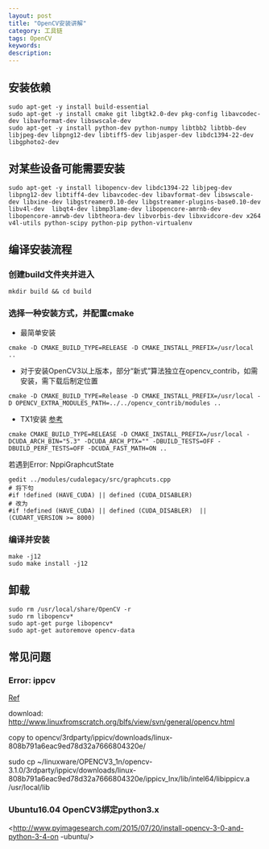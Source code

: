 ```yaml
---
layout: post
title: "OpenCV安装讲解"
category: 工具链
tags: OpenCV
keywords: 
description: 
---
```



## 安装依赖

```
sudo apt-get -y install build-essential
sudo apt-get -y install cmake git libgtk2.0-dev pkg-config libavcodec-dev libavformat-dev libswscale-dev
sudo apt-get -y install python-dev python-numpy libtbb2 libtbb-dev libjpeg-dev libpng12-dev libtiff5-dev libjasper-dev libdc1394-22-dev libgphoto2-dev
```

## 对某些设备可能需要安装

```
sudo apt-get -y install libopencv-dev libdc1394-22 libjpeg-dev libpng12-dev libtiff4-dev libavcodec-dev libavformat-dev libswscale-dev libxine-dev libgstreamer0.10-dev libgstreamer-plugins-base0.10-dev libv4l-dev  libqt4-dev libmp3lame-dev libopencore-amrnb-dev libopencore-amrwb-dev libtheora-dev libvorbis-dev libxvidcore-dev x264 v4l-utils python-scipy python-pip python-virtualenv
```

## 编译安装流程

### 创建build文件夹并进入
```
mkdir build && cd build
```

### 选择一种安装方式，并配置cmake

* 最简单安装

```
cmake -D CMAKE_BUILD_TYPE=RELEASE -D CMAKE_INSTALL_PREFIX=/usr/local ..
```

* 对于安装OpenCV3以上版本，部分“新式”算法独立在opencv_contrib，如需安装，需下载后制定位置

```
cmake -D CMAKE_BUILD_TYPE=Release -D CMAKE_INSTALL_PREFIX=/usr/local -D OPENCV_EXTRA_MODULES_PATH=../../opencv_contrib/modules ..
```

* TX1安装
[参考](http://blog.csdn.net/Jalong_Ma/article/details/52743923)

```
cmake CMAKE_BUILD_TYPE=RELEASE -D CMAKE_INSTALL_PREFIX=/usr/local -DCUDA_ARCH_BIN="5.3" -DCUDA_ARCH_PTX="" -DBUILD_TESTS=OFF -DBUILD_PERF_TESTS=OFF -DCUDA_FAST_MATH=ON ..
```

若遇到Error: NppiGraphcutState

```
gedit ../modules/cudalegacy/src/graphcuts.cpp
# 将下句
#if !defined (HAVE_CUDA) || defined (CUDA_DISABLER)
# 改为
#if !defined (HAVE_CUDA) || defined (CUDA_DISABLER)  || (CUDART_VERSION >= 8000)
```

### 编译并安装

```
make -j12
sudo make install -j12
```

## 卸载

```
sudo rm /usr/local/share/OpenCV -r
sudo rm libopencv*
sudo apt-get purge libopencv*
sudo apt-get autoremove opencv-data
```


## 常见问题
### Error: ippcv
[Ref](http://askubuntu.com/questions/734738/cmake-opencv-installation-issue)

download: <http://www.linuxfromscratch.org/blfs/view/svn/general/opencv.html>

copy to opencv/3rdparty/ippicv/downloads/linux-808b791a6eac9ed78d32a7666804320e/

sudo cp ~/linuxware/OPENCV3_1n/opencv-3.1.0/3rdparty/ippicv/downloads/linux-808b791a6eac9ed78d32a7666804320e/ippicv_lnx/lib/intel64/libippicv.a /usr/local/lib
 
### Ubuntu16.04 OpenCV3绑定python3.x
<http://www.pyimagesearch.com/2015/07/20/install-opencv-3-0-and-python-3-4-on
-ubuntu/>
  
